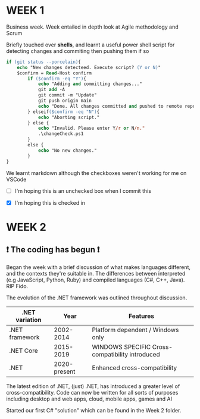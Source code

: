 
# WEEK 1

Business week. Week entailed in depth look at Agile methodology and Scrum


Briefly touched over **shells**, and learnt a useful power shell script for
detecting changes and commiting then pushing them if so 

```ps
if (git status --porcelain){
    echo "New changes detecteed. Execute script? (Y or N)"
    $confirm = Read-Host confirm
        if ($confirm -eq "Y"){
            echo "Adding and committing changes..."
            git add -A
            git commit -m "Update"
            git push origin main
            echo "Done. All changes committed and pushed to remote repository."
        } elseif($confirm -eq "N"){
            echo "Aborting script."
        } else {
            echo "Invalid. Please enter Y/r or N/n."
            .\changeCheck.ps1
        }
        else {
            echo "No new changes."
        }
}

```

We learnt markdown although the checkboxes weren't working for me on VSCode

- [ ] I'm hoping this is an unchecked box when I commit this
- [x] I'm hoping this is checked in


# WEEK 2 
## :exclamation: The coding has begun :exclamation:

Began the week with a brief discussion of what makes languages different, and the contexts they're suitable in. The differences between interpreted (e.g JavaScript, Python, Ruby) and compiled languages (C#, C++, Java).
RIP Fido. 

The evolution of the .NET framework was outlined throughout discussion.

|.NET variation  |Year  | Features|
|------          |----- |---|
|.NET framework  |2002-2014| Platform dependent / Windows only
|.NET Core       |2015-2019| WINDOWS SPECIFIC Cross-compatibility introduced
|.NET            |2020-present| Enhanced cross-compatibility 
 
The latest edition of .NET, (just) .NET, has introduced a greater level of cross-compatibility. Code can now be written for all sorts of purposes including desktop and web apps, cloud, mobile apps, games and AI

Started our first C# "solution" which can be found in the Week 2 folder.
